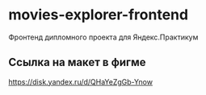 # movies-explorer-frontend
  Фронтенд дипломного проекта для Яндекс.Практикум

## Ссылка на макет в фигме
https://disk.yandex.ru/d/QHaYeZgGb-Ynow
